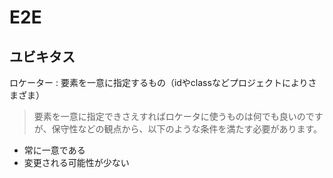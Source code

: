 # E2E

## ユビキタス

ロケーター : 要素を一意に指定するもの（idやclassなどプロジェクトによりさまざま）

>要素を一意に指定できさえすればロケータに使うものは何でも良いのですが、保守性などの観点から、以下のような条件を満たす必要があります。

- 常に一意である
- 変更される可能性が少ない
